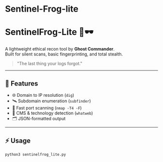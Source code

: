 # Sentinel-Frog-lite
# SentinelFrog-Lite 🐸🕶️  
A lightweight ethical recon tool by **Ghost Commander**.  
Built for silent scans, basic fingerprinting, and total stealth.

> "The last thing your logs forgot."

---

## 🔧 Features
- 🌐 Domain to IP resolution (`dig`)
- 🛰️ Subdomain enumeration (`subfinder`)
- 🔎 Fast port scanning (`nmap -T4 -F`)
- 🧠 CMS & technology detection (`whatweb`)
- 🗂️ JSON-formatted output

---

## ⚡ Usage

```bash
python3 sentinelfrog_lite.py
